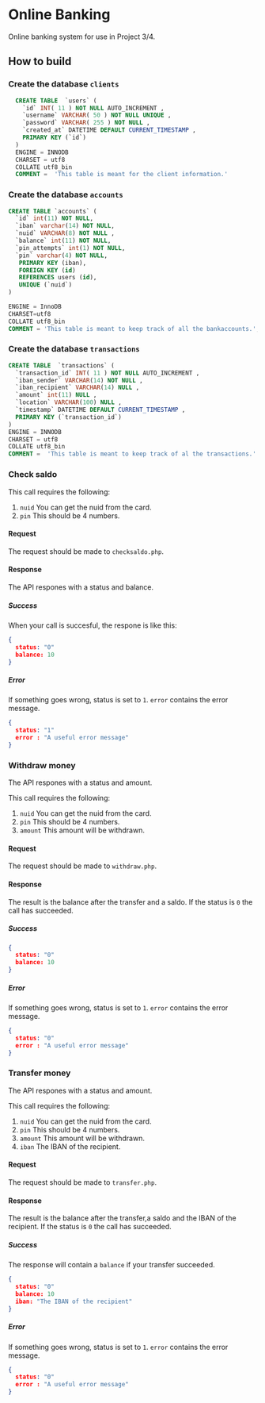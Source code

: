 # Online Banking
Online banking system for use in Project 3/4.

## How to build

### Create the database `clients`
```sql
  CREATE TABLE  `users` (
    `id` INT( 11 ) NOT NULL AUTO_INCREMENT ,
    `username` VARCHAR( 50 ) NOT NULL UNIQUE ,
    `password` VARCHAR( 255 ) NOT NULL ,
    `created_at` DATETIME DEFAULT CURRENT_TIMESTAMP ,
    PRIMARY KEY (`id`)
  )
  ENGINE = INNODB
  CHARSET = utf8
  COLLATE utf8_bin
  COMMENT =  'This table is meant for the client information.'
```

### Create the database `accounts`
```sql
CREATE TABLE `accounts` (
  `id` int(11) NOT NULL,
  `iban` varchar(14) NOT NULL,
  `nuid` VARCHAR(8) NOT NULL ,
  `balance` int(11) NOT NULL,
  `pin_attempts` int(1) NOT NULL,
  `pin` varchar(4) NOT NULL,
   PRIMARY KEY (iban),
   FOREIGN KEY (id)
   REFERENCES users (id),
   UNIQUE (`nuid`)
)

ENGINE = InnoDB
CHARSET=utf8
COLLATE utf8_bin
COMMENT = 'This table is meant to keep track of all the bankaccounts.';
```

### Create the database `transactions`
```sql
CREATE TABLE  `transactions` (
  `transaction_id` INT( 11 ) NOT NULL AUTO_INCREMENT ,
  `iban_sender` VARCHAR(14) NOT NULL ,
  `iban_recipient` VARCHAR(14) NULL ,
  `amount` int(11) NULL ,
  `location` VARCHAR(100) NULL ,
  `timestamp` DATETIME DEFAULT CURRENT_TIMESTAMP ,
  PRIMARY KEY (`transaction_id`)
)
ENGINE = INNODB
CHARSET = utf8
COLLATE utf8_bin
COMMENT =  'This table is meant to keep track of al the transactions.'
```

### Check saldo

This call requires the following:

1. `nuid` You can get the nuid from the card.
2. `pin` This should be 4 numbers.

#### Request

The request should be made to `checksaldo.php`.

#### Response

The API respones with a status and balance.

##### Success

When your call is succesful, the respone is like this:

```json
{
  status: "0"
  balance: 10
}
```

##### Error

If something goes wrong, status is set to `1`. `error` contains the error message.

```json
{
  status: "1"
  error : "A useful error message"
}
```

### Withdraw money

The API respones with a status and amount.

This call requires the following:

1. `nuid` You can get the nuid from the card.
2. `pin` This should be 4 numbers.
3. `amount` This amount will be withdrawn.

#### Request

The request should be made to `withdraw.php`.

#### Response

The result is the balance after the transfer and a saldo. If the status is `0` the call has succeeded.

##### Success

```json
{
  status: "0"
  balance: 10
}
```

##### Error

If something goes wrong, status is set to `1`. `error` contains the error message.

```json
{
  status: "0"
  error : "A useful error message"
}
```

### Transfer money

The API respones with a status and amount.

This call requires the following:

1. `nuid` You can get the nuid from the card.
2. `pin` This should be 4 numbers.
3. `amount` This amount will be withdrawn.
3. `iban` The IBAN of the recipient.

#### Request

The request should be made to `transfer.php`.

#### Response

The result is the balance after the transfer,a saldo and the IBAN of the recipient. If the status is `0` the call has succeeded.

##### Success

The response will contain a `balance` if your transfer succeeded.

```json
{
  status: "0"
  balance: 10
  iban: "The IBAN of the recipient"
}
```

##### Error

If something goes wrong, status is set to `1`. `error` contains the error message.

```json
{
  status: "0"
  error : "A useful error message"
}
```
